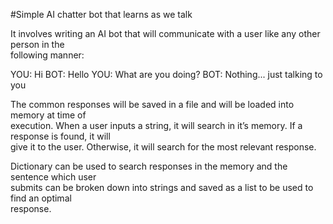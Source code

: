 #Simple AI chatter bot that learns as we talk 
 
It   involves   writing   an   AI   bot   that   will   communicate   with   a   user   like   any   other   person   in   the  
following manner: 
 
YOU: Hi 
BOT: Hello 
YOU: What are you doing? 
BOT: Nothing... just talking to you 
 
The   common   responses   will   be   saved   in   a   file   and   will   be   loaded   into   memory   at   time   of  
execution.   When   a   user   inputs   a   string,   it   will   search   in   it’s   memory.   If   a   response   is   found,   it   will  
give it to the user. Otherwise, it will search for the most relevant response. 
 
Dictionary   can   be   used   to   search   responses   in   the   memory   and   the   sentence   which   user  
submits   can   be   broken   down   into   strings   and   saved   as   a   list   to   be   used   to   find   an   optimal  
response. 
